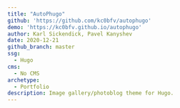 ```yaml
---
title: "AutoPhugo"
github: 'https://github.com/kc0bfv/autophugo'
demo: 'https://kc0bfv.github.io/autophugo'
author: Karl Sickendick, Pavel Kanyshev
date: 2020-12-21
github_branch: master
ssg:
  - Hugo
cms:
  - No CMS
archetype:
  - Portfolio
description: Image gallery/photoblog theme for Hugo.
---
```

